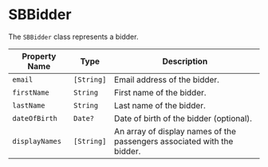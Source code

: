 # SBBidder

The `SBBidder` class represents a bidder.

| **Property Name** | **Type** | **Description** |
| ---| ---| --- |
| `email` | `[String]` | Email address of the bidder. |
| `firstName` | `String` | First name of the bidder. |
| `lastName` | `String` | Last name of the bidder. |
| `dateOfBirth` | `Date?` | Date of birth of the bidder (optional). |
| `displayNames` | `[String]` | An array of display names of the passengers associated with the bidder. |